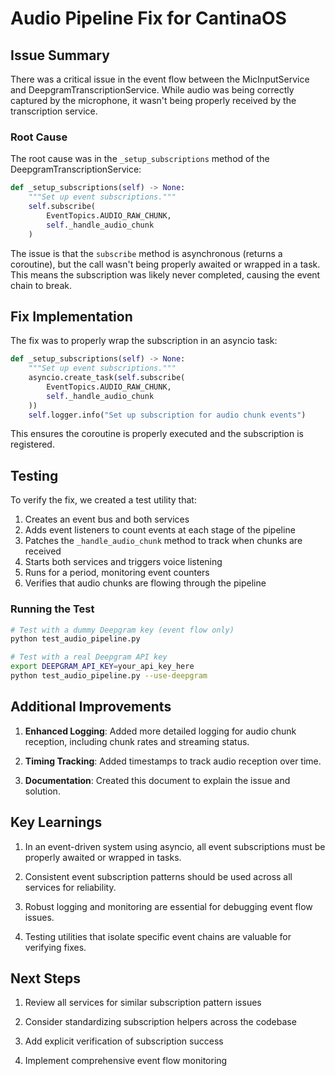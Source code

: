 # Audio Pipeline Fix for CantinaOS

## Issue Summary

There was a critical issue in the event flow between the MicInputService and DeepgramTranscriptionService. While audio was being correctly captured by the microphone, it wasn't being properly received by the transcription service.

### Root Cause

The root cause was in the `_setup_subscriptions` method of the DeepgramTranscriptionService:

```python
def _setup_subscriptions(self) -> None:
    """Set up event subscriptions."""
    self.subscribe(
        EventTopics.AUDIO_RAW_CHUNK,
        self._handle_audio_chunk
    )
```

The issue is that the `subscribe` method is asynchronous (returns a coroutine), but the call wasn't being properly awaited or wrapped in a task. This means the subscription was likely never completed, causing the event chain to break.

## Fix Implementation

The fix was to properly wrap the subscription in an asyncio task:

```python
def _setup_subscriptions(self) -> None:
    """Set up event subscriptions."""
    asyncio.create_task(self.subscribe(
        EventTopics.AUDIO_RAW_CHUNK,
        self._handle_audio_chunk
    ))
    self.logger.info("Set up subscription for audio chunk events")
```

This ensures the coroutine is properly executed and the subscription is registered.

## Testing

To verify the fix, we created a test utility that:

1. Creates an event bus and both services
2. Adds event listeners to count events at each stage of the pipeline
3. Patches the `_handle_audio_chunk` method to track when chunks are received
4. Starts both services and triggers voice listening
5. Runs for a period, monitoring event counters
6. Verifies that audio chunks are flowing through the pipeline

### Running the Test

```bash
# Test with a dummy Deepgram key (event flow only)
python test_audio_pipeline.py

# Test with a real Deepgram API key
export DEEPGRAM_API_KEY=your_api_key_here
python test_audio_pipeline.py --use-deepgram
```

## Additional Improvements

1. **Enhanced Logging**: Added more detailed logging for audio chunk reception, including chunk rates and streaming status.

2. **Timing Tracking**: Added timestamps to track audio reception over time.

3. **Documentation**: Created this document to explain the issue and solution.

## Key Learnings

1. In an event-driven system using asyncio, all event subscriptions must be properly awaited or wrapped in tasks.

2. Consistent event subscription patterns should be used across all services for reliability.

3. Robust logging and monitoring are essential for debugging event flow issues.

4. Testing utilities that isolate specific event chains are valuable for verifying fixes.

## Next Steps

1. Review all services for similar subscription pattern issues

2. Consider standardizing subscription helpers across the codebase

3. Add explicit verification of subscription success

4. Implement comprehensive event flow monitoring 